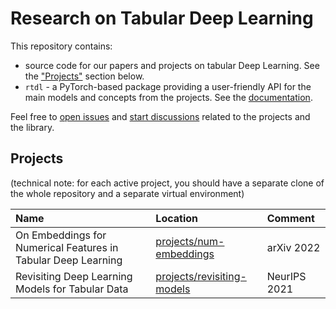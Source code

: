 # Research on Tabular Deep Learning<!-- omit in toc -->
This repository contains:
- source code for our papers and projects on tabular Deep Learning. See the ["Projects"](#projects) section below.
- `rtdl` - a PyTorch-based package providing a user-friendly API for the main models and concepts from the projects. See the [documentation](https://Yura52.github.io/rtdl).

Feel free to [open issues](https://github.com/Yura52/rtdl/issues) and [start discussions](https://github.com/Yura52/rtdl/discussions) related to the projects and the library.

## Projects

(technical note: for each active project, you should have a separate clone of the whole repository and a separate virtual environment)

| Name                                                          | Location                                                    | Comment      |
| :------------------------------------------------------------ | :---------------------------------------------------------- | :----------- |
| On Embeddings for Numerical Features in Tabular Deep Learning | [projects/num-embeddings](./projects/num-embeddings/)       | arXiv 2022   |
| Revisiting Deep Learning Models for Tabular Data              | [projects/revisiting-models](./projects/revisiting-models/) | NeurIPS 2021 |

